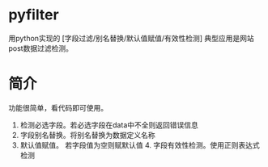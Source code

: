 # pyfilter
用python实现的 [字段过滤/别名替换/默认值赋值/有效性检测] 典型应用是网站post数据过滤检测。
# 简介
功能很简单，看代码即可使用。                                                                                                                              
1. 检测必选字段。若必选字段在data中不全则返回错误信息                                                                                      
2. 字段别名替换。将别名替换为数据定义名称                                                                                                
3. 默认值赋值。 若字段值为空则赋默认值                                                                                                     4. 字段有效性检测。使用正则表达式检测   
